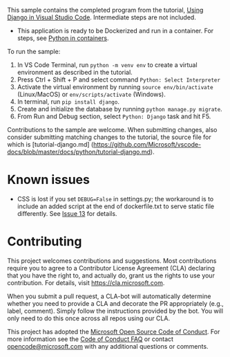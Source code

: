 This sample contains the completed program from the tutorial, [Using Django in Visual Studio Code](https://code.visualstudio.com/docs/python/tutorial-django). Intermediate steps are not included.

* This application is ready to be Dockerized and run in a container. For steps, see [Python in containers](https://code.visualstudio.com/docs/python/tutorial-deploy-containers).

To run the sample:

1. In VS Code Terminal, run `python -m venv env` to create a virtual environment as described in the tutorial.
2. Press Ctrl + Shift + P and select command `Python: Select Interpreter`
3. Activate the virtual environment by running `source env/bin/activate` (Linux/MacOS) or `env/scripts/activate` (Windows).
4. In terminal, run `pip install django`.
5. Create and initialize the database by running `python manage.py migrate`.
6. From Run and Debug section, select `Python: Django` task and hit F5.

Contributions to the sample are welcome. When submitting changes, also consider submitting matching changes to the tutorial, the source file for which is [tutorial-django.md]
(https://github.com/Microsoft/vscode-docs/blob/master/docs/python/tutorial-django.md).

# Known issues

- CSS is lost if you set `DEBUG=False` in settings.py; the workaround is to include an added script at the end of dockerfile.txt to serve static file differently. See [Issue 13](https://github.com/Microsoft/python-sample-vscode-django-tutorial/issues/13) for details.

# Contributing

This project welcomes contributions and suggestions.  Most contributions require you to agree to a Contributor License Agreement (CLA) declaring that you have the right to, and actually do, grant us the rights to use your contribution. For details, visit https://cla.microsoft.com.

When you submit a pull request, a CLA-bot will automatically determine whether you need to provide a CLA and decorate the PR appropriately (e.g., label, comment). Simply follow the instructions provided by the bot. You will only need to do this once across all repos using our CLA.

This project has adopted the [Microsoft Open Source Code of Conduct](https://opensource.microsoft.com/codeofconduct/). For more information see the [Code of Conduct FAQ](https://opensource.microsoft.com/codeofconduct/faq/) or contact [opencode@microsoft.com](mailto:opencode@microsoft.com) with any additional questions or comments.
